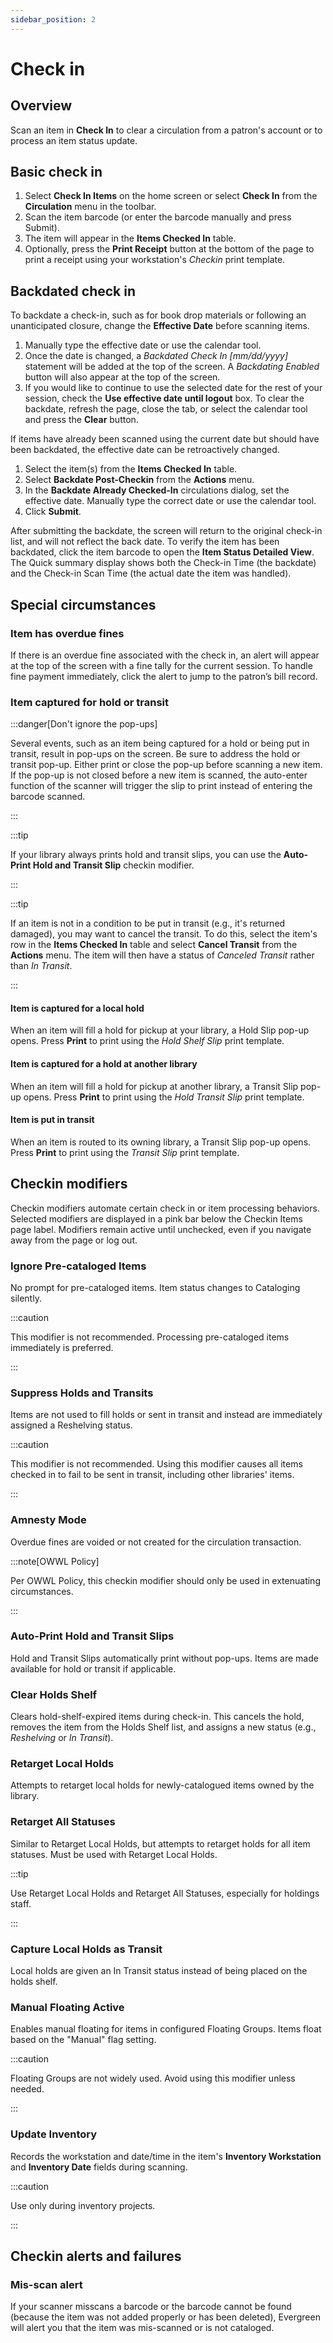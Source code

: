 ```yaml
---
sidebar_position: 2
---
```


# Check in

## Overview

Scan an item in **Check In** to clear a circulation from a patron's account or to process an item status update.

## Basic check in

1. Select **Check In Items** on the home screen or select **Check In** from the **Circulation** menu in the toolbar.
2. Scan the item barcode (or enter the barcode manually and press Submit).
3. The item will appear in the **Items Checked In** table.
4. Optionally, press the **Print Receipt** button at the bottom of the page to print a receipt using your workstation's _Checkin_ print template.

## Backdated check in

To backdate a check-in, such as for book drop materials or following an unanticipated closure, change the **Effective Date** before scanning items.

1. Manually type the effective date or use the calendar tool.
2. Once the date is changed, a _Backdated Check In [mm/dd/yyyy]_ statement will be added at the top of the screen. A _Backdating Enabled_ button will also appear at the top of the screen.
3. If you would like to continue to use the selected date for the rest of your session, check the **Use effective date until logout** box. To clear the backdate, refresh the page, close the tab, or select the calendar tool and press the **Clear** button.

If items have already been scanned using the current date but should have been backdated, the effective date can be retroactively changed.

1. Select the item(s) from the **Items Checked In** table.
2. Select **Backdate Post-Checkin** from the **Actions** menu.
3. In the **Backdate Already Checked-In** circulations dialog, set the effective date. Manually type the correct date or use the calendar tool.
4. Click **Submit**.

After submitting the backdate, the screen will return to the original check-in list, and will not reflect the back date. To verify the item has been backdated, click the item barcode to open the **Item Status Detailed View**. The Quick summary display shows both the Check-in Time (the backdate) and the Check-in Scan Time (the actual date the item was handled).

## Special circumstances

### Item has overdue fines

If there is an overdue fine associated with the check in, an alert will appear at the top of the screen with a fine tally for the current session. To handle fine payment immediately, click the alert to jump to the patron’s bill record.

### Item captured for hold or transit

:::danger[Don't ignore the pop-ups]

Several events, such as an item being captured for a hold or being put in transit, result in pop-ups on the screen. Be sure to address the hold or transit pop-up. Either print or close the pop-up before scanning a new item. If the pop-up is not closed before a new item is scanned, the auto-enter function of the scanner will trigger the slip to print instead of entering the barcode scanned.

:::

:::tip

If your library always prints hold and transit slips, you can use the **Auto-Print Hold and Transit Slip** checkin modifier.

:::

:::tip

If an item is not in a condition to be put in transit (e.g., it's returned damaged), you may want to cancel the transit. To do this, select the item's row in the **Items Checked In** table and select **Cancel Transit** from the **Actions** menu. The item will then have a status of _Canceled Transit_ rather than _In Transit_.

:::

#### Item is captured for a local hold

When an item will fill a hold for pickup at your library, a Hold Slip pop-up opens. Press **Print** to print using the _Hold Shelf Slip_ print template.

#### Item is captured for a hold at another library
When an item will fill a hold for pickup at another library, a Transit Slip pop-up opens. Press **Print** to print using the _Hold Transit Slip_ print template.

#### Item is put in transit

When an item is routed to its owning library, a Transit Slip pop-up opens. Press **Print** to print using the _Transit Slip_ print template.

## Checkin modifiers

Checkin modifiers automate certain check in or item processing behaviors. Selected modifiers are displayed in a pink bar below the Checkin Items page label. Modifiers remain active until unchecked, even if you navigate away from the page or log out.

### Ignore Pre-cataloged Items

No prompt for pre-cataloged items. Item status changes to Cataloging silently.

:::caution

This modifier is not recommended. Processing pre-cataloged items immediately is preferred.

:::

### Suppress Holds and Transits

Items are not used to fill holds or sent in transit and instead are immediately assigned a Reshelving status.

:::caution

This modifier is not recommended.  Using this modifier causes all items checked in to fail to be sent in transit, including other libraries' items.

:::

### Amnesty Mode

Overdue fines are voided or not created for the circulation transaction.

:::note[OWWL Policy]

Per OWWL Policy, this checkin modifier should only be used in extenuating circumstances.

:::

### Auto-Print Hold and Transit Slips

Hold and Transit Slips automatically print without pop-ups. Items are made available for hold or transit if applicable.

### Clear Holds Shelf

Clears hold-shelf-expired items during check-in. This cancels the hold, removes the item from the Holds Shelf list, and assigns a new status (e.g., _Reshelving_ or _In Transit_).

### Retarget Local Holds

Attempts to retarget local holds for newly-catalogued items owned by the library.

### Retarget All Statuses

Similar to Retarget Local Holds, but attempts to retarget holds for all item statuses. Must be used with Retarget Local Holds.

:::tip

Use Retarget Local Holds and Retarget All Statuses, especially for holdings staff.

:::

### Capture Local Holds as Transit

Local holds are given an In Transit status instead of being placed on the holds shelf.

### Manual Floating Active

Enables manual floating for items in configured Floating Groups. Items float based on the "Manual" flag setting.

:::caution

Floating Groups are not widely used. Avoid using this modifier unless needed.

:::

### Update Inventory

Records the workstation and date/time in the item's **Inventory Workstation** and **Inventory Date** fields during scanning.

:::caution

Use only during inventory projects.

:::

## Checkin alerts and failures

### Mis-scan alert

If your scanner misscans a barcode or the barcode cannot be found (because the item was not added properly or has been deleted), Evergreen will alert you that the item was mis-scanned or is not cataloged.